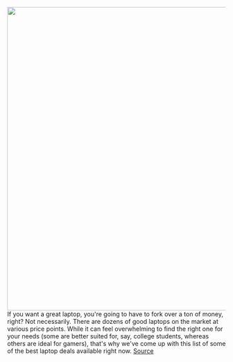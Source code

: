 <img src='https://cdn.vox-cdn.com/thumbor/Rfh1ZYedIP0AVtK1AMR8Iizgx5M=/0x0:2040x1358/1200x800/filters:focal(857x516:1183x842)/cdn.vox-cdn.com/uploads/chorus_image/image/71029684/vpavic_4291_20201113_0337_Edit.0.jpg' width='700px' /><br/>
If you want a great laptop, you're going to have to fork over a ton of money, right? Not necessarily. There are dozens of good laptops on the market at various price points. While it can feel overwhelming to find the right one for your needs (some are better suited for, say, college students, whereas others are ideal for gamers), that's why we've come up with this list of some of the best laptop deals available right now.
<a href='https://www.theverge.com/good-deals/23161948/apple-macbook-hp-lenovo-dell-acer-asus-deal-sale'> Source <a/>